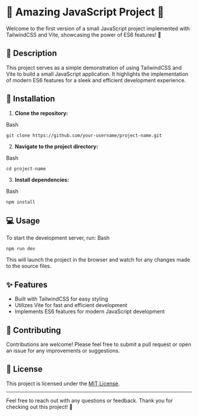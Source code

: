 # 🌟 Amazing JavaScript Project 🌟

Welcome to the first version of a small JavaScript project implemented with TailwindCSS and Vite, showcasing the power of ES6 features! 🚀

## 📝 Description

This project serves as a simple demonstration of using TailwindCSS and Vite to build a small JavaScript application. It highlights the implementation of modern ES6 features for a sleek and efficient development experience.

## 🚀 Installation

1. **Clone the repository:**
   
Bash

   ```git clone https://github.com/your-username/project-name.git```
   

2. **Navigate to the project directory:**
   
Bash

   ```cd project-name```
   

3. **Install dependencies:**
   
Bash

   ```npm install```
   

## 💻 Usage

To start the development server, run:
Bash

```npm run dev```

This will launch the project in the browser and watch for any changes made to the source files.

## ✨ Features

- Built with TailwindCSS for easy styling
- Utilizes Vite for fast and efficient development
- Implements ES6 features for modern JavaScript development

## 🤝 Contributing

Contributions are welcome! Please feel free to submit a pull request or open an issue for any improvements or suggestions.

## 📄 License

This project is licensed under the [MIT License](LICENSE).

---

Feel free to reach out with any questions or feedback. Thank you for checking out this project! 🎉
